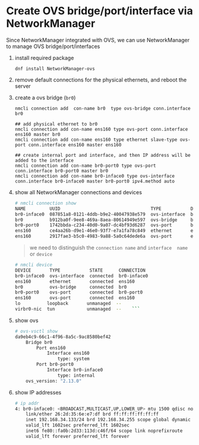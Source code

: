 #  Create OVS bridge/port/interface via NetworkManager
Since NetworkManager integrated with OVS, we can use NetworkManager to manage OVS bridge/port/interfaces

1. install required package 
    ```
    dnf install NetworkManager-ovs
    ```
2. remove default connections for the physical ethernets, and reboot the server

3. create a ovs bridge (`br0`)
    ```
    nmcli connection add  con-name br0  type ovs-bridge conn.interface br0

    ## add physical ethernet to br0
    nmcli connection add con-name ens160 type ovs-port conn.interface ens160 master br0
    nmcli connection add con-name ens160 type ethernet slave-type ovs-port conn.interface ens160 master ens160

    ## create internal port and interface, and then IP address will be added to the interface
    nmcli connection add con-name br0-port0 type ovs-port conn.interface br0-port0 master br0
    nmcli connection add con-name br0-inface0 type ovs-interface conn.interface br0-inface0 master br0-port0 ipv4.method auto
    ```

4. show all NetworkManager connections and devices
    ```sh
    # nmcli connection show 
    NAME         UUID                                  TYPE           DEVICE
    br0-inface0  087851a8-0121-4ddb-b9e2-40047938e579  ovs-interface  br0-inface0
    br0          b912ba0f-9ee8-469a-8aea-80614949e597  ovs-bridge     br0
    br0-port0    1742bbda-c234-40d0-9a07-dc4bf93d6287  ovs-port       br0-port0
    ens160       ce4aa26b-d9e1-46e0-93f7-e7a1fa78c849  ethernet       ens160
    ens160       2917fae3-b5c0-4983-9a88-5a0c64dede6a  ovs-port       ens160
    ```

    > we need to distinguish the `connection name` and `interface  name`  or `device`


    ```sh
    # nmcli device 
    DEVICE       TYPE           STATE      CONNECTION
    br0-inface0  ovs-interface  connected  br0-inface0
    ens160       ethernet       connected  ens160
    br0          ovs-bridge     connected  br0
    br0-port0    ovs-port       connected  br0-port0
    ens160       ovs-port       connected  ens160
    lo          loopback       unmanaged  --         
    virbr0-nic  tun            unmanaged  --    ```
    ```

5. show ovs 
    ```sh
    # ovs-vsctl show
    da9eb4c9-66c1-4f96-8a5c-9ac8580bef42
        Bridge br0
            Port ens160
                Interface ens160
                    type: system
            Port br0-port0
                Interface br0-inface0
                    type: internal
        ovs_version: "2.13.0"
    ```

6. show IP addresses
    ```sh
    # ip addr
    4: br0-inface0: <BROADCAST,MULTICAST,UP,LOWER_UP> mtu 1500 qdisc noqueue state UNKNOWN group default qlen 1000
        link/ether 26:2d:35:6e:e7:df brd ff:ff:ff:ff:ff:ff
        inet 192.168.34.133/24 brd 192.168.34.255 scope global dynamic noprefixroute br0-inface0
        valid_lft 1602sec preferred_lft 1602sec
        inet6 fe80::fa0b:2d33:113d:c46f/64 scope link noprefixroute
        valid_lft forever preferred_lft forever
    ```